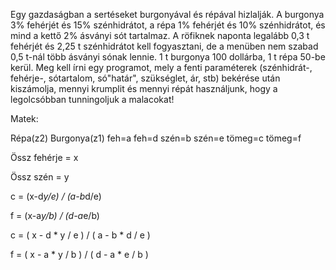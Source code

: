 Egy gazdaságban a sertéseket burgonyával és répával hizlalják. A burgonya 3% fehérjét és 15% szénhidrátot, a répa 1% fehérjét és 10% szénhidrátot, és mind a kettő 2% ásványi sót tartalmaz. A röfiknek naponta legalább 0,3 t fehérjét és 2,25 t szénhidrátot kell fogyasztani, de a menüben nem szabad 0,5 t-nál több ásványi sónak lennie. 1 t burgonya 100 dollárba, 1 t répa 50-be kerül. Meg kell írni egy programot, mely a fenti paraméterek (szénhidrát-, fehérje-, sótartalom, só"határ", szükséglet, ár, stb) bekérése után kiszámolja, mennyi krumplit és mennyi répát használjunk, hogy a legolcsóbban tunningoljuk a malacokat!

Matek:

Répa(z2)  Burgonya(z1)
feh=a   feh=d
szén=b  szén=e
tömeg=c tömeg=f

Össz fehérje = x

Össz szén = y

c = (x-d*y/e) / (a-b*d/e)

f = (x-a*y/b) / (d-a*e/b)

c = ( x - d * y / e ) / ( a - b * d / e )

f = ( x - a * y / b ) / ( d - a * e / b )

